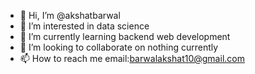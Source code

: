 - 👋 Hi, I’m @akshatbarwal
- 👀 I’m interested in data science
- 🌱 I’m currently learning backend web development
- 💞️ I’m looking to collaborate on nothing currently 
- 📫 How to reach me email:barwalakshat10@gmail.com 

<!---
akshatbarwal/akshatbarwal is a ✨ special ✨ repository because its `README.md` (this file) appears on your GitHub profile.
You can click the Preview link to take a look at your changes.
--->
